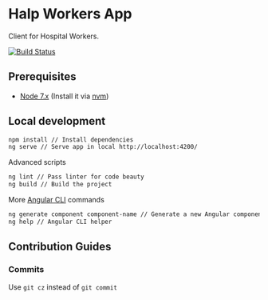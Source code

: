 # Halp Workers App
Client for Hospital Workers.

[![Build Status](https://travis-ci.org/halp-project/halp-workers-app.svg?branch=master)](https://travis-ci.org/halp-project/halp-workers-app)

## Prerequisites

- [Node 7.x](https://nodejs.org/es/) (Install it via [nvm](https://github.com/creationix/nvm))

## Local development
```bash
npm install // Install dependencies 
ng serve // Serve app in local http://localhost:4200/ 
```

Advanced scripts
```bash
ng lint // Pass linter for code beauty
ng build // Build the project
```

More [Angular CLI](https://cli.angular.io/) commands
```bash
ng generate component component-name // Generate a new Angular component 
ng help // Angular CLI helper 
```

## Contribution Guides
### Commits
Use `git cz` instead of `git commit`
